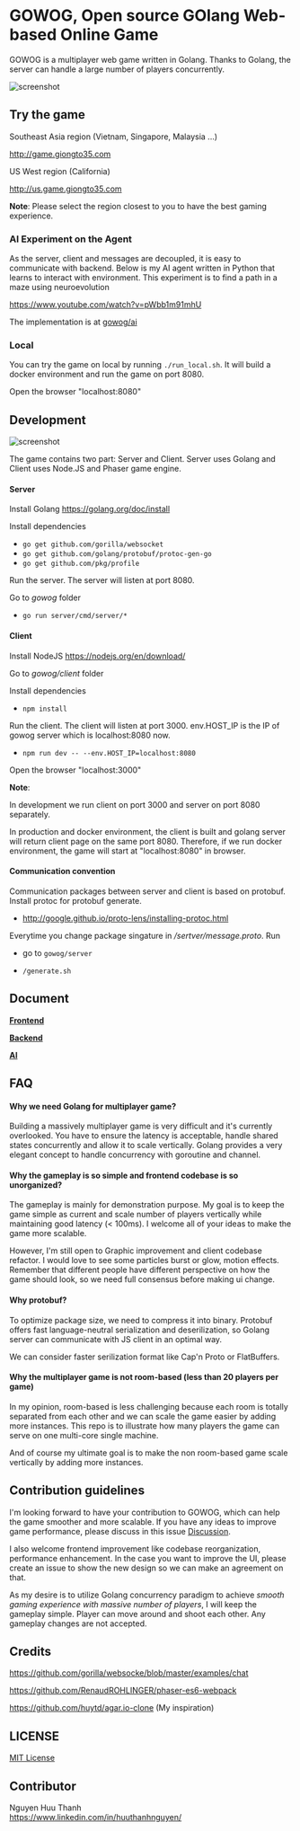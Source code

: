 # GOWOG, Open source GOlang Web-based Online Game

GOWOG is a multiplayer web game written in Golang. Thanks to Golang, the server can handle a large number of players concurrently.

![screenshot](document/images/screenshot.gif)

## Try the game

Southeast Asia region (Vietnam, Singapore, Malaysia ...)

http://game.giongto35.com

US West region (California)

http://us.game.giongto35.com

**Note**: Please select the region closest to you to have the best gaming experience.

### AI Experiment on the Agent

As the server, client and messages are decoupled, it is easy to communicate with backend. Below is my AI agent written in Python that learns to interact with environment. This experiment is to find a path in a maze using neuroevolution

https://www.youtube.com/watch?v=pWbb1m91mhU

The implementation is at [gowog/ai](ai)

### Local

You can try the game on local by running `./run_local.sh`. It will build a docker environment and run the game on port 8080.

Open the browser "localhost:8080"

## Development

![screenshot](document/images/techstack.jpg)

The game contains two part: Server and Client. Server uses Golang and Client uses Node.JS and Phaser game engine.

#### Server

Install Golang https://golang.org/doc/install

Install dependencies

  * `go get github.com/gorilla/websocket`
  * `go get github.com/golang/protobuf/protoc-gen-go`
  * `go get github.com/pkg/profile`

Run the server. The server will listen at port 8080.

Go to *gowog* folder
  * `go run server/cmd/server/*`
 
#### Client

Install NodeJS https://nodejs.org/en/download/

Go to *gowog/client* folder

Install dependencies

  * `npm install`

Run the client. The client will listen at port 3000. env.HOST_IP is the IP of gowog server which is localhost:8080 now.

  * `npm run dev -- --env.HOST_IP=localhost:8080`

Open the browser "localhost:3000"

**Note**: 

In development we run client on port 3000 and server on port 8080 separately.

In production and docker environment, the client is built and golang server will return client page on the same port 8080. Therefore, if we run docker environment, the game will start at "localhost:8080" in browser.

#### Communication convention

Communication packages between server and client is based on protobuf. Install protoc for protobuf generate.

  * http://google.github.io/proto-lens/installing-protoc.html

Everytime you change package singature in */sertver/message.proto*. Run 

  * go to `gowog/server`

  * `/generate.sh`

## Document

[**Frontend**](client)

[**Backend**](server)

[**AI**](ai)

## FAQ

#### Why we need Golang for multiplayer game?

Building a massively multiplayer game is very difficult and it's currently overlooked. You have to ensure the latency is acceptable, handle shared states concurrently and allow it to scale vertically. Golang provides a very elegant concept to handle concurrency with goroutine and channel.

#### Why the gameplay is so simple and frontend codebase is so unorganized?

The gameplay is mainly for demonstration purpose. My goal is to keep the game simple as current and scale number of players vertically while maintaining good latency (< 100ms). I welcome all of your ideas to make the game more scalable.

However, I'm still open to Graphic improvement and client codebase refactor. I would love to see some particles burst or glow, motion effects. Remember that different people have different perspective on how the game should look, so we need full consensus before making ui change.

#### Why protobuf?

To optimize package size, we need to compress it into binary. Protobuf offers fast language-neutral serialization and deserilization, so Golang server can communicate with JS client in an optimal way.

We can consider faster serilization format like Cap'n Proto or FlatBuffers.

#### Why the multiplayer game is not room-based (less than 20 players per game)

In my opinion, room-based is less challenging because each room is totally separated from each other and we can scale the game easier by adding more instances. This repo is to illustrate how many players the game can serve on one multi-core single machine.

And of course my ultimate goal is to make the non room-based game scale vertically by adding more instances.

## Contribution guidelines

I'm looking forward to have your contribution to GOWOG, which can help the game smoother and more scalable. If you have any ideas to improve game performance, please discuss in this issue [Discussion](https://github.com/giongto35/gowog/issues/2).

I also welcome frontend improvement like codebase reorganization, performance enhancement. In the case you want to improve the UI, please create an issue to show the new design so we can make an agreement on that.

As my desire is to utilize Golang concurrency paradigm to achieve *smooth gaming experience with massive number of players*, I will keep the gameplay simple. Player can move around and shoot each other. Any gameplay changes are not accepted.

## Credits

https://github.com/gorilla/websocke/blob/master/examples/chat

https://github.com/RenaudROHLINGER/phaser-es6-webpack

https://github.com/huytd/agar.io-clone (My inspiration)

## LICENSE

[MIT License](LICENSE)

## Contributor

Nguyen Huu Thanh  
https://www.linkedin.com/in/huuthanhnguyen/
